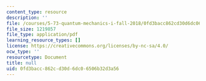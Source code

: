 ```yaml
---
content_type: resource
description: ''
file: /courses/5-73-quantum-mechanics-i-fall-2018/0fd3bacc862cd30d6dc06506b32d3a56_MIT5_73F18_Lec15.pdf
file_size: 1219857
file_type: application/pdf
learning_resource_types: []
license: https://creativecommons.org/licenses/by-nc-sa/4.0/
ocw_type: ''
resourcetype: Document
title: null
uid: 0fd3bacc-862c-d30d-6dc0-6506b32d3a56
---
```

